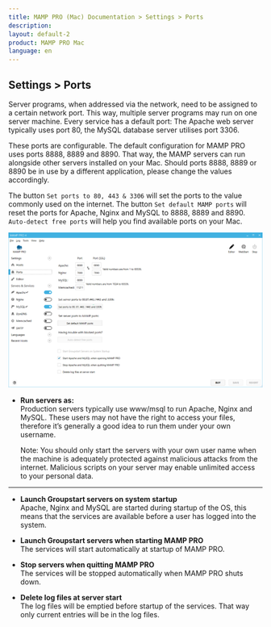 ```yaml
---
title: MAMP PRO (Mac) Documentation > Settings > Ports
description: 
layout: default-2
product: MAMP PRO Mac
language: en
---
```


## Settings > Ports

Server programs, when addressed via the network, need to be assigned to a certain network port. This way, multiple server programs may run on one server machine. Every service has a default port: The Apache web server typically uses port 80, the MySQL database server utilises port 3306.

These ports are configurable. The default configuration for MAMP PRO uses ports 8888, 8889 and 8890. That way, the MAMP servers can run alongside other servers installed on your Mac. Should ports 8888, 8889 or 8890 be in use by a different application, please change the values accordingly.

The button `Set ports to 80, 443 & 3306` will set the ports to the value commonly used on the internet. The button `Set default MAMP ports` will reset the ports for Apache, Nginx and MySQL to 8888, 8889 and 8890. `Auto-detect free ports` will help you find available ports on your Mac. 

![MAMP](/en/MAMP-PRO-Windows/Settings/Ports/Ports.png)


*  **Run servers as:**  
   Production servers typically use www/msql to run Apache, Nginx and MySQL. These users may not have the right to access your files, therefore it’s generally a good idea to run them under your own username.  
   
   <div class="alert" role="alert">
   Note: You should only start the servers with your own user name when the machine is adequately protected against
   malicious attacks from the internet. Malicious scripts on your server may enable unlimited access to your personal data.
   </div>
   
---

*  **Launch Groupstart servers on system startup**  
   Apache, Nginx and MySQL are started during startup of the OS, this means that the services are available before a user
   has logged into the system.

*  **Launch Groupstart servers when starting MAMP PRO**  
   The services will start automatically at startup of MAMP PRO.

*  **Stop servers when quitting MAMP PRO**  
   The services will be stopped automatically when MAMP PRO shuts down.

*  **Delete log files at server start**  
   The log files will be emptied before startup of the services. That way only current entries will be in the log files.
